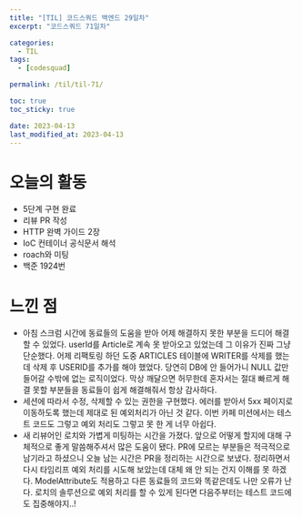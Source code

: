 ```yaml
---
title: "[TIL] 코드스쿼드 백엔드 29일차"
excerpt: "코드스쿼드 71일차"

categories:
  - TIL
tags:
  - [codesquad]

permalink: /til/til-71/

toc: true
toc_sticky: true

date: 2023-04-13
last_modified_at: 2023-04-13
---
```


# 오늘의 활동

- 5단계 구현 완료
- 리뷰 PR 작성
- HTTP 완벽 가이드 2장
- IoC 컨테이너 공식문서 해석
- roach와 미팅
- 백준 1924번

# 느낀 점

- 아침 스크럼 시간에 동료들의 도움을 받아 어제 해결하지 못한 부분을 드디어 해결할 수 있었다. userId를 Article로 계속 못 받아오고 있었는데 그 이유가 진짜 그냥 단순했다. 어제 리팩토링 하던 도중 ARTICLES 테이블에 WRITER를 삭제를 했는데 삭제 후 USERID를 추가를 해야 했었다. 당연히 DB에 안 들어가니 NULL 값만 들어갈 수밖에 없는 로직이었다. 막상 깨달으면 허무한데 혼자서는 절대 빠르게 해결 못할 부분들을 동료들이 쉽게 해결해줘서 항상 감사하다.
- 세션에 따라서 수정, 삭제할 수 있는 권한을 구현했다. 에러를 받아서 5xx 페이지로 이동하도록 했는데 제대로 된 예외처리가 아닌 것 같다. 이번 카페 미션에서는 테스트 코드도 그렇고 예외 처리도 그렇고 못 한 게 너무 아쉽다.
- 새 리뷰어인 로치와 가볍게 미팅하는 시간을 가졌다. 앞으로 어떻게 할지에 대해 구체적으로 좋게 말씀해주셔서 많은 도움이 됐다. PR에 모르는 부분들은 적극적으로 남기라고 하셨으니 오늘 남는 시간은 PR을 정리하는 시간으로 보냈다. 정리하면서 다시 타임리프 예외 처리를 시도해 보았는데 대체 왜 안 되는 건지 이해를 못 하겠다. ModelAttribute도 적용하고 다른 동료들의 코드와 똑같은데도 나만 오류가 난다. 로치의 솔루션으로 예외 처리를 할 수 있게 된다면 다음주부터는 테스트 코드에도 집중해야지..!